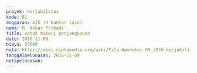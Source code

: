 ```yaml
---
proyek: kerjabilitas
kode: B1
anggaran: ATK (3 kantor lain)
nama: M. Akbar Pribadi
title: cetak materi penjangkauan
date: 2016-11-09
biaya: 55000
nota: https://wiki.ciptamedia.org/wiki/File:November_09_2016_kerjabilitas_B1_print_akbar.jpg
tanggalpelunasan: 2016-11-09
notapelunasan:
---
```

